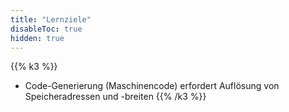 ```yaml
---
title: "Lernziele"
disableToc: true
hidden: true
---
```



{{% k3 %}}
*   Code-Generierung (Maschinencode) erfordert Auflösung von Speicheradressen und -breiten
{{% /k3 %}}
